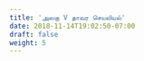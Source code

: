 ```yaml
---
title: 'அலகு V தாவர செயலியல்'
date: 2018-11-14T19:02:50-07:00
draft: false
weight: 5
---
```
















